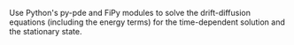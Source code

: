 Use Python's py-pde and FiPy modules to solve the drift-diffusion equations (including the energy terms) for the time-dependent solution and the stationary state.
